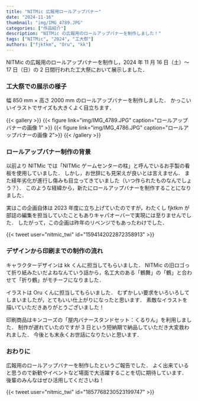 ```yaml
---
title: "NITMic 広報用ロールアップバナー"
date: "2024-11-16"
thumbnail: "img/IMG_4789.JPG"
categories: ["作品紹介"]
description: "NITMic の広報用のロールアップバナーを制作しました！"
tags: ["NITMic", "2024", "工大祭"]
authors: ["fjktkm", "Oru", "kk"]
---
```


NITMic の広報用のロールアップバナーを制作し，2024 年 11 月 16 日（土）～ 17 日（日）の 2 日間行われた工大祭において展示しました．

### 工大祭での展示の様子

幅 850 mm × 高さ 2000 mm のロールアップバナーを制作しました．
かっこいいイラストでサイズも大きくよく目立ちます．

{{< gallery >}}
{{< figure link="img/IMG_4789.JPG" caption="ロールアップバナーの画像 1" >}}
{{< figure link="img/IMG_4786.JPG" caption="ロールアップバナーの画像 2">}}
{{< /gallery >}}

### ロールアップバナー制作の背景

以前より NITMic では「NITMic ゲームセンターの柱」と呼んでいるお手製の看板を使用していました．
しかし，お世辞にも見栄えが良いとは言えません．
また経年劣化が進行し傷みも目立ってきていました（いつ作られたものなんでしょう？）．
このような経緯から，新たにロールアップバナーを制作することになりました．

実はこの企画自体は 2023 年度に立ち上げていたのですが，わたくし fjktkm が部誌の編集を担当していたこともありキャパオーバーで実現には至りませんでした．
したがって，この企画は昨年のリベンジでもあったわけでした．

{{< tweet user="nitmic_twi" id="1594142022872358913" >}}

### デザインから印刷までの制作の流れ

キャラクターデザインは kk くんに担当してもらいました．
NITMic の旧ロゴって折り紙みたいだよねなんていう話から，名工大のある「鶴舞」の「鶴」と合わせて「折り鶴」がモチーフになりました．

イラストは Oru くんに担当してもらいました．
むずかしい要求をいろいろしてしまいましたが，とてもいい仕上がりになったと思います．
素敵なイラストを描いていただきありがとうございました！

印刷商品はキンコーズの「屋内バナースタンドセット：くるりん」を利用しました．
制作が遅れていたのですが 3 日という短納期で納品していただき大変救われました．
今後とも末永くお世話になりたいと思います．

### おわりに

広報用のロールアップバナーを制作したというご報告でした．
よく出来ていると思うので新歓やイベントなど場面で大活躍することを切に期待しています．
後輩のみんなはぜひ活用してくださいね！

{{< tweet user="nitmic_twi" id="1857768230523199747" >}}

